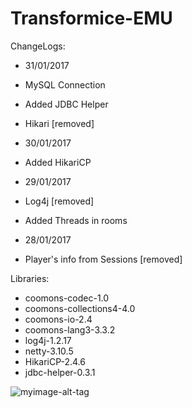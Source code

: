 # Transformice-EMU
ChangeLogs:
 - 31/01/2017
  - MySQL Connection
  - Added JDBC Helper
  - Hikari [removed]
  
 - 30/01/2017
  - Added HikariCP
  
 - 29/01/2017
  - Log4j [removed]
  - Added Threads in rooms
  
 - 28/01/2017
  - Player's info from Sessions [removed]
  
Libraries:
 - coomons-codec-1.0
 - coomons-collections4-4.0
 - coomons-io-2.4
 - coomons-lang3-3.3.2
 - log4j-1.2.17
 - netty-3.10.5
 - HikariCP-2.4.6
 - jdbc-helper-0.3.1

 ![myimage-alt-tag](http://image.prntscr.com/image/1f8807e072ee46bb8c63275e942a8f33.png)